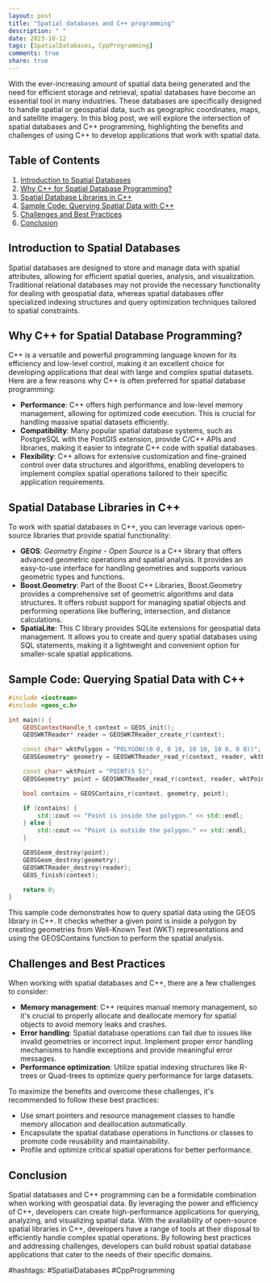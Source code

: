 ```yaml
---
layout: post
title: "Spatial databases and C++ programming"
description: " "
date: 2023-10-12
tags: [SpatialDatabases, CppProgramming]
comments: true
share: true
---
```


With the ever-increasing amount of spatial data being generated and the need for efficient storage and retrieval, spatial databases have become an essential tool in many industries. These databases are specifically designed to handle spatial or geospatial data, such as geographic coordinates, maps, and satellite imagery. In this blog post, we will explore the intersection of spatial databases and C++ programming, highlighting the benefits and challenges of using C++ to develop applications that work with spatial data.

## Table of Contents
1. [Introduction to Spatial Databases](#introduction-to-spatial-databases)
2. [Why C++ for Spatial Database Programming?](#why-c++-for-spatial-database-programming)
3. [Spatial Database Libraries in C++](#spatial-database-libraries-in-c++)
4. [Sample Code: Querying Spatial Data with C++](#sample-code-querying-spatial-data-with-c++)
5. [Challenges and Best Practices](#challenges-and-best-practices)
6. [Conclusion](#conclusion)

## Introduction to Spatial Databases

Spatial databases are designed to store and manage data with spatial attributes, allowing for efficient spatial queries, analysis, and visualization. Traditional relational databases may not provide the necessary functionality for dealing with geospatial data, whereas spatial databases offer specialized indexing structures and query optimization techniques tailored to spatial constraints.

## Why C++ for Spatial Database Programming?

C++ is a versatile and powerful programming language known for its efficiency and low-level control, making it an excellent choice for developing applications that deal with large and complex spatial datasets. Here are a few reasons why C++ is often preferred for spatial database programming:

- **Performance**: C++ offers high performance and low-level memory management, allowing for optimized code execution. This is crucial for handling massive spatial datasets efficiently.
- **Compatibility**: Many popular spatial database systems, such as PostgreSQL with the PostGIS extension, provide C/C++ APIs and libraries, making it easier to integrate C++ code with spatial databases.
- **Flexibility**: C++ allows for extensive customization and fine-grained control over data structures and algorithms, enabling developers to implement complex spatial operations tailored to their specific application requirements.

## Spatial Database Libraries in C++

To work with spatial databases in C++, you can leverage various open-source libraries that provide spatial functionality:

- **GEOS**: *Geometry Engine - Open Source* is a C++ library that offers advanced geometric operations and spatial analysis. It provides an easy-to-use interface for handling geometries and supports various geometric types and functions.
- **Boost.Geometry**: Part of the Boost C++ Libraries, Boost.Geometry provides a comprehensive set of geometric algorithms and data structures. It offers robust support for managing spatial objects and performing operations like buffering, intersection, and distance calculations.
- **SpatiaLite**: This C library provides SQLite extensions for geospatial data management. It allows you to create and query spatial databases using SQL statements, making it a lightweight and convenient option for smaller-scale spatial applications.

## Sample Code: Querying Spatial Data with C++

```cpp
#include <iostream>
#include <geos_c.h>

int main() {
    GEOSContextHandle_t context = GEOS_init();
    GEOSWKTReader* reader = GEOSWKTReader_create_r(context);

    const char* wktPolygon = "POLYGON((0 0, 0 10, 10 10, 10 0, 0 0))";
    GEOSGeometry* geometry = GEOSWKTReader_read_r(context, reader, wktPolygon);

    const char* wktPoint = "POINT(5 5)";
    GEOSGeometry* point = GEOSWKTReader_read_r(context, reader, wktPoint);

    bool contains = GEOSContains_r(context, geometry, point);

    if (contains) {
        std::cout << "Point is inside the polygon." << std::endl;
    } else {
        std::cout << "Point is outside the polygon." << std::endl;
    }

    GEOSGeom_destroy(point);
    GEOSGeom_destroy(geometry);
    GEOSWKTReader_destroy(reader);
    GEOS_finish(context);

    return 0;
}
```

This sample code demonstrates how to query spatial data using the GEOS library in C++. It checks whether a given point is inside a polygon by creating geometries from Well-Known Text (WKT) representations and using the GEOSContains function to perform the spatial analysis.

## Challenges and Best Practices

When working with spatial databases and C++, there are a few challenges to consider:

- **Memory management**: C++ requires manual memory management, so it's crucial to properly allocate and deallocate memory for spatial objects to avoid memory leaks and crashes.
- **Error handling**: Spatial database operations can fail due to issues like invalid geometries or incorrect input. Implement proper error handling mechanisms to handle exceptions and provide meaningful error messages.
- **Performance optimization**: Utilize spatial indexing structures like R-trees or Quad-trees to optimize query performance for large datasets.

To maximize the benefits and overcome these challenges, it's recommended to follow these best practices:

- Use smart pointers and resource management classes to handle memory allocation and deallocation automatically.
- Encapsulate the spatial database operations in functions or classes to promote code reusability and maintainability.
- Profile and optimize critical spatial operations for better performance.

## Conclusion

Spatial databases and C++ programming can be a formidable combination when working with geospatial data. By leveraging the power and efficiency of C++, developers can create high-performance applications for querying, analyzing, and visualizing spatial data. With the availability of open-source spatial libraries in C++, developers have a range of tools at their disposal to efficiently handle complex spatial operations. By following best practices and addressing challenges, developers can build robust spatial database applications that cater to the needs of their specific domains.

#hashtags: #SpatialDatabases #CppProgramming
